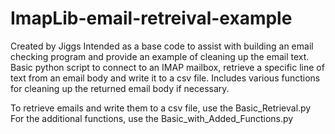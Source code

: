 # ImapLib-email-retreival-example
Created by Jiggs
Intended as a base code to assist with building an email checking program and provide an example of cleaning up the email text.
Basic python script to connect to an IMAP mailbox, retrieve a specific line of text from an email body and write it to a
csv file.
Includes various functions for cleaning up the returned email body if necessary.  
  
To retrieve emails and write them to a csv file, use the Basic_Retrieval.py  
For the additional functions, use the Basic_with_Added_Functions.py
